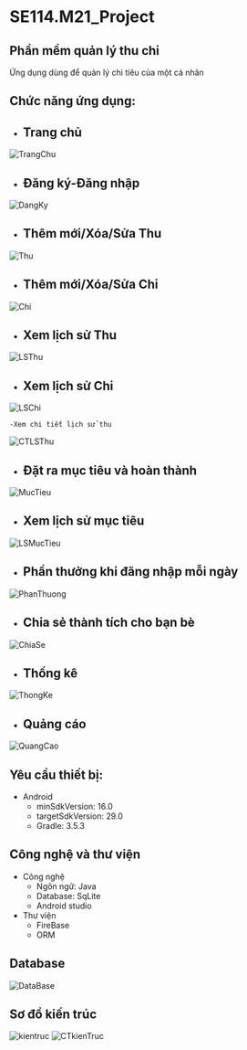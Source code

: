 # SE114.M21_Project
## Phần mềm quản lý thu chi
Ứng dụng dùng để quản lý chi tiêu của một cá nhân

## Chức năng ứng dụng:

- ## Trang chủ  

![TrangChu](https://github.com/DANGDINHDUNG/SE114.M21_Project/blob/main/GiaodienApp/trang_chu.png)

- ## Đăng   ký-Đăng   nhập  

![DangKy](https://github.com/DANGDINHDUNG/SE114.M21_Project/blob/main/GiaodienApp/dang_ky.jpg)

- ## Thêm mới/Xóa/Sửa Thu

![Thu](https://github.com/DANGDINHDUNG/SE114.M21_Project/blob/main/GiaodienApp/thu.jpg)  

- ## Thêm   mới/Xóa/Sửa    Chi

![Chi](https://github.com/DANGDINHDUNG/SE114.M21_Project/blob/main/GiaodienApp/chi.jpg)    

- ## Xem   lịch   sử   Thu

![LSThu](https://github.com/DANGDINHDUNG/SE114.M21_Project/blob/main/GiaodienApp/lich_su_thu.jpg)  

- ## Xem   lịch   sử   Chi  

![LSChi](https://github.com/DANGDINHDUNG/SE114.M21_Project/blob/main/GiaodienApp/lich_su_chi.jpg)  

    -Xem chi tiết lịch sử thu
    
![CTLSThu](https://github.com/DANGDINHDUNG/SE114.M21_Project/blob/main/GiaodienApp/ct_lich_su.jpg)

- ## Đặt   ra   mục   tiêu   và   hoàn   thành  

![MucTieu](https://github.com/DANGDINHDUNG/SE114.M21_Project/blob/main/GiaodienApp/dat_muc_tieu.jpg)  

- ## Xem   lịch   sử   mục tiêu

![LSMucTieu](https://github.com/DANGDINHDUNG/SE114.M21_Project/blob/main/GiaodienApp/muc_tieu.jpg)  
  
- ## Phần   thưởng   khi   đăng   nhập   mỗi   ngày  

![PhanThuong](https://github.com/DANGDINHDUNG/SE114.M21_Project/blob/main/GiaodienApp/phan_thuong.jpg)  

- ## Chia   sẻ   thành   tích   cho   bạn   bè  

![ChiaSe](https://github.com/DANGDINHDUNG/SE114.M21_Project/blob/main/GiaodienApp/chia_se.jpg) 

- ## Thống   kê

![ThongKe](https://github.com/DANGDINHDUNG/SE114.M21_Project/blob/main/GiaodienApp/chart.jpg)  

- ## Quảng cáo
 
![QuangCao](https://github.com/DANGDINHDUNG/SE114.M21_Project/blob/main/GiaodienApp/quang_cao.jpg)  

## Yêu cầu thiết bị:
- Android
  - minSdkVersion: 16.0
  - targetSdkVersion: 29.0
  - Gradle: 3.5.3 
  
## Công nghệ và thư viện
- Công nghệ
  - Ngôn ngữ: Java
  - Database: SqLite
  - Android studio
- Thư viện
  - FireBase
  - ORM
  
## Database
![DataBase](https://github.com/DANGDINHDUNG/SE114.M21_Project/blob/main/GiaodienApp/DataBase.PNG)

## Sơ đồ kiến trúc
![kientruc](https://github.com/DANGDINHDUNG/SE114.M21_Project/blob/main/GiaodienApp/Kien_truc.PNG)
![CTkienTruc](https://github.com/DANGDINHDUNG/SE114.M21_Project/blob/main/GiaodienApp/ct_kien_truc.PNG)
